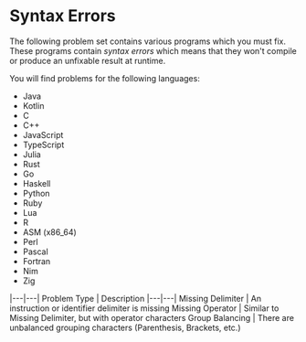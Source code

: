 # Syntax Errors
The following problem set contains various programs which you must fix.
These programs contain *syntax errors* which means that they won't compile or
produce an unfixable result at runtime.

You will find problems for the following languages:
- Java
- Kotlin
- C
- C++
- JavaScript
- TypeScript
- Julia
- Rust
- Go
- Haskell
- Python
- Ruby
- Lua
- R
- ASM (x86_64)
- Perl
- Pascal
- Fortran
- Nim
- Zig

|---|---|
Problem Type | Description
|---|---|
Missing Delimiter | An instruction or identifier delimiter is missing 
Missing Operator | Similar to Missing Delimiter, but with operator characters
Group Balancing | There are unbalanced grouping characters (Parenthesis, Brackets, etc.)

